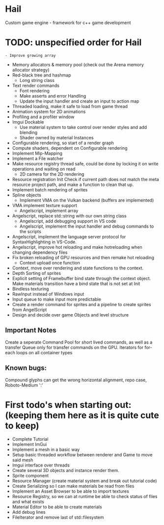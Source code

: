 # Hail
 Custom game engine - framework for c++ game development

# TODO: unspecified order for Hail

	- Improve growing array
- Memory allocators & memory pool (check out the Arena memory allocator strategy)
- Red-black tree and hashmap
	- Long string class
- Text render commands
	- Font rendering
	- Make asserts and error Handling
	- Update the input handler and create an input to action map
- Threaded loading, make it safe to load from game thread
- Animation system for 2D animations
- Profiling and a profiler window
- Imgui Dockable
	- Use material system to take control over render styles and add blending
	- Shader owned by material Instances
- Configurable rendering, so start of a render graph
- Compute shaders, dependent on Configurable rendering
- Implement Mip-Mapping
- Implement a File watcher
- Make resource registry thread safe, could be done by locking it on write operations and waiting on read
	- 2D camera for the 2D rendering
- Resource registration Init Check if current path does not match the meta resource project path, and make a function to clean that up.
- Implement batch rendering of sprites
- Spline objects
	- Implement VMA on the Vulkan backend (buffers are implemented)
- VMA implement texture support
	- Angelscript, implement array
- Angelscript, replace std::string with our own string class
	- Angelscript, add debugging support in VS code
	- Angelscript, implement the input handler and debug commands to the scripts
- Angelscript, implement the language server protocol for SyntaxHighlighting in VS-Code.
- Angelscript, improve hot reloading and make hotreloading when changing dependency files
- Fix broken reloading of GPU resources and then remake hot reloading 
	- Context upload once function 
- Context, move over rendering and state functions to the context.
- Depth Sorting of sprites
- Explicit setting of Framebuffer bind state through the context object. Make materials transition have a bind state that is not set at Init
- Bindless texturing
- RawInput instead of Windows input
- Input queue to make input more predictable
- Create a render command for sprites and a pipeline to create sprites from AngelScript
- Design and decide over game Objects and level structure

## Important Notes
Create a seperate Command Pool for short lived commands, as well as a transfer Queue only for transfer commands on the GPU.
Iterators for for-each loops on all container types


## Known bugs:
Compound glyphs can get the wrong horizontal alignment, repo case, Roboto-Medium ':'



# First todo's when starting out: (keeping them here as it is quite cute to keep)
- Complete Tutorial
- Implement ImGui
- Implement a mesh in a basic way
- Setup basic threaded workflow between renderer and Game to move said mesh
- Imgui interface over threads
- Create several 3D objects and instance render them.
- Sprite component
- Resource Manager (create material system and break out tutorial code)
- Create Serializing so I can make materials be read from files
- Implement an Asset Browser to be able to import textures 
- Resource Registry, so we can at runtime be able to check status of files and what exists
- Material Editor to be able to create materials
- Add debug lines
- FileIterator and remove last of std::filesystem
